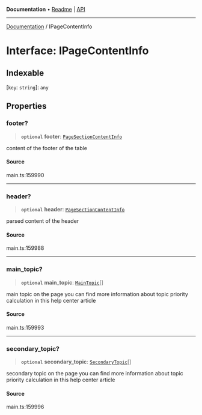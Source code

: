 **Documentation** • [Readme](../README.md) \| [API](../globals.md)

***

[Documentation](../README.md) / IPageContentInfo

# Interface: IPageContentInfo

## Indexable

 \[`key`: `string`\]: `any`

## Properties

### footer?

> **`optional`** **footer**: [`PageSectionContentInfo`](../classes/PageSectionContentInfo.md)

content of the footer of the table

#### Source

main.ts:159990

***

### header?

> **`optional`** **header**: [`PageSectionContentInfo`](../classes/PageSectionContentInfo.md)

parsed content of the header

#### Source

main.ts:159988

***

### main\_topic?

> **`optional`** **main\_topic**: [`MainTopic`](../classes/MainTopic.md)[]

main topic on the page
you can find more information about topic priority calculation in this help center article

#### Source

main.ts:159993

***

### secondary\_topic?

> **`optional`** **secondary\_topic**: [`SecondaryTopic`](../classes/SecondaryTopic.md)[]

secondary topic on the page
you can find more information about topic priority calculation in this help center article

#### Source

main.ts:159996
